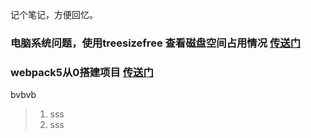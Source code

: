 记个笔记，方便回忆。
### 电脑系统问题，使用treesizefree 查看磁盘空间占用情况 [传送门](/guide/system)

### webpack5从0搭建项目 [传送门](/webpack/webpack5.md)
<zhizhizhi>bvbvb</zhizhizhi>

> 1. sss
> 2. sss 
